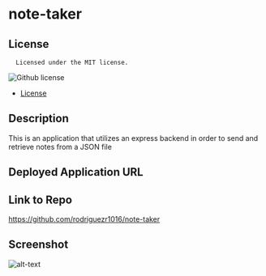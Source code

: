 # note-taker

## License
    
      Licensed under the MIT license.
  ![Github license](https://img.shields.io/badge/license-MIT-blue.svg)
  
 * [License](#license)

  
## Description
  This is an application that utilizes an express backend in order to send and retrieve notes from a JSON file
## Deployed Application URL
  
## Link to Repo
  https://github.com/rodriguezr1016/note-taker
## Screenshot
  ![alt-text]()
